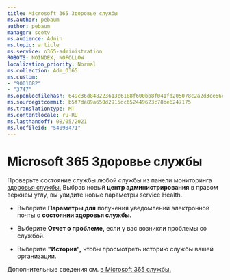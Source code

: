 ```yaml
---
title: Microsoft 365 Здоровье службы
ms.author: pebaum
author: pebaum
manager: scotv
ms.audience: Admin
ms.topic: article
ms.service: o365-administration
ROBOTS: NOINDEX, NOFOLLOW
localization_priority: Normal
ms.collection: Adm_O365
ms.custom:
- "9001682"
- "3747"
ms.openlocfilehash: 649c36d848223613c6188f600bb8f041fd205078c2a2d3ce66cb3387a4f84bd7
ms.sourcegitcommit: b5f7da89a650d2915dc652449623c78be6247175
ms.translationtype: MT
ms.contentlocale: ru-RU
ms.lasthandoff: 08/05/2021
ms.locfileid: "54098471"
---
```

# <a name="microsoft-365-service-health"></a>Microsoft 365 Здоровье службы


Проверьте состояние службы любой службы из панели мониторинга [здоровья службы.](https://admin.microsoft.com/Adminportal/Home?source=applauncher#/servicehealth) Выбрав новый **центр администрирования** в правом верхнем углу, вы увидите новые параметры service Health.

- Выберите **Параметры для** получения уведомлений электронной почты о **состоянии здоровья службы.**

- Выберите **Отчет о проблеме,** если у вас возникли проблемы со службой.

- Выберите **"История",** чтобы просмотреть историю службы вашей организации. 

Дополнительные сведения см. [в Microsoft 365 службы.](https://docs.microsoft.com/office365/enterprise/view-service-health) 